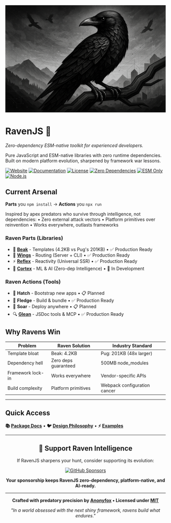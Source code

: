 <div align="center">
  <img src="media/raven-landscape.png" alt="RavenJS Landscape" style="max-width: 100%; height: auto;">
</div>

# RavenJS 🦅

_Zero-dependency ESM-native toolkit for experienced developers._

Pure JavaScript and ESM-native libraries with zero runtime dependencies. Built on modern platform evolution, sharpened by framework war lessons.

[![Website](https://img.shields.io/badge/🌐_Website-ravenjs.dev-blue.svg)](https://ravenjs.dev)
[![Documentation](https://img.shields.io/badge/📚_Docs-Online-blue.svg)](https://docs.ravenjs.dev)
[![License](https://img.shields.io/badge/License-MIT-green.svg)](LICENSE)
[![Zero Dependencies](https://img.shields.io/badge/Dependencies-Zero-brightgreen.svg)](https://github.com/Anonyfox/ravenjs)
[![ESM Only](https://img.shields.io/badge/Modules-ESM_Only-blue.svg)](https://nodejs.org/api/esm.html)
[![Node.js](https://img.shields.io/badge/Node.js-22.5+-green.svg)](https://nodejs.org/)

## Current Arsenal

**Parts** you `npm install` → **Actions** you `npx run`

Inspired by apex predators who survive through intelligence, not dependencies:
• Zero external attack vectors
• Platform primitives over reinvention
• Works everywhere, outlasts frameworks

### Raven Parts (Libraries)

- 🦜 **[Beak](packages/beak/README.md)** - Templates (4.2KB vs Pug's 201KB) • ✅ Production Ready
- 🦅 **[Wings](packages/wings/README.md)** - Routing (Server + CLI) • ✅ Production Ready
- ⚡ **[Reflex](packages/reflex/README.md)** - Reactivity (Universal SSR) • ✅ Production Ready
- 🧠 **[Cortex](packages/cortex/README.md)** - ML & AI (Zero-dep Intelligence) • 🚧 In Development

### Raven Actions (Tools)

- 🥚 **Hatch** - Bootstrap new apps • 📋 Planned
- 🐣 **Fledge** - Build & bundle • ✅ Production Ready
- 🦅 **Soar** - Deploy anywhere • 📋 Planned
- 🔍 **[Glean](packages/glean/README.md)** - JSDoc tools & MCP • ✅ Production Ready

## Why Ravens Win

| Problem           | Raven Solution       | Industry Standard            |
| ----------------- | -------------------- | ---------------------------- |
| Template bloat    | Beak: 4.2KB          | Pug: 201KB (48x larger)      |
| Dependency hell   | Zero deps guaranteed | 500MB node_modules           |
| Framework lock-in | Works everywhere     | Vendor-specific APIs         |
| Build complexity  | Platform primitives  | Webpack configuration cancer |

---

## Quick Access

**📚 [Package Docs](packages/README.md)** • **🐦 [Design Philosophy](CODEX.md)** • **⚡ [Examples](examples/)**

---

<div align="center">

## 🦅 Support Raven Intelligence

If RavenJS sharpens your hunt, consider supporting its evolution:

[![GitHub Sponsors](https://img.shields.io/badge/Sponsor_on_GitHub-EA4AAA?style=for-the-badge&logo=github&logoColor=white)](https://github.com/sponsors/Anonyfox)

**Your sponsorship keeps RavenJS zero-dependency, platform-native, and AI-ready.**

---

**Crafted with predatory precision by [Anonyfox](https://anonyfox.com) • Licensed under [MIT](LICENSE)**

_"In a world obsessed with the next shiny framework, ravens build what endures."_

</div>
